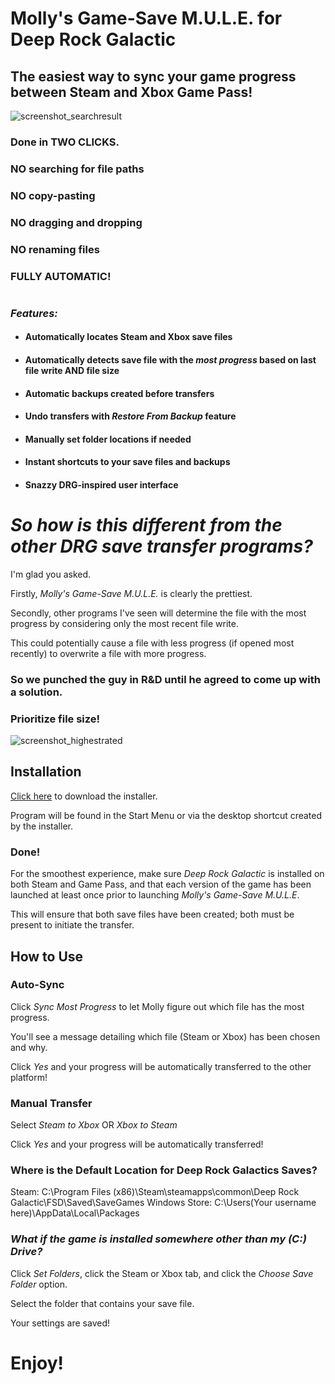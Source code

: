 # Molly's Game-Save M.U.L.E. for Deep Rock Galactic
## The easiest way to sync your game progress between Steam and Xbox Game Pass!

![screenshot_searchresult](https://github.com/ntaiprogrammer/Mollys_GameSave_Mule/blob/main/mollys_gamesave_mule_screenshot.png?raw=true)

### Done in TWO CLICKS.
### NO searching for file paths
### NO copy-pasting
### NO dragging and dropping
### NO renaming files
### FULLY AUTOMATIC!
#
### ***Features:*** ###

- #### Automatically locates Steam and Xbox save files
- #### Automatically detects save file with the ***most progress*** based on last file write AND file size
- #### Automatic backups created before transfers
- #### Undo transfers with *Restore From Backup* feature
- #### Manually set folder locations if needed
- #### Instant shortcuts to your save files and backups
- #### Snazzy DRG-inspired user interface
#
# ***So how is this different from the other DRG save transfer programs?***
I'm glad you asked.

Firstly, *Molly's Game-Save M.U.L.E.* is clearly the prettiest.

Secondly, other programs I've seen will determine the file with the most progress by considering only the most recent file write.

This could potentially cause a file with less progress (if opened most recently) to overwrite a file with more progress.

### So we punched the guy in R&D until he agreed to come up with a solution.
### Prioritize file size!
![screenshot_highestrated](https://github.com/ntaiprogrammer/Mollys_GameSave_Mule/blob/main/mollys_gamesave_mule_help_screenshot.png?raw=true)

## Installation
[Click here](https://github.com/ntaiprogrammer/MollysGameSaveMule/releases/download/v1.0/Molly.s.Game-Save.M.U.L.E.msi) to download the installer.

Program will be found in the Start Menu or via the desktop shortcut created by the installer.

### **Done!**

For the smoothest experience, make sure _Deep Rock Galactic_ is installed on both Steam and Game Pass, 
and that each version of the game has been launched at least once prior to launching _Molly's Game-Save M.U.L.E_.

This will ensure that both save files have been created; both must be present to initiate the transfer.

## How to Use
### Auto-Sync
Click *Sync Most Progress* to let Molly figure out which file has the most progress.

You'll see a message detailing which file (Steam or Xbox) has been chosen and why.

Click *Yes* and your progress will be automatically transferred to the other platform!

### Manual Transfer
Select *Steam to Xbox* OR *Xbox to Steam*

Click *Yes* and your progress will be automatically transferred!

### Where is the Default Location for Deep Rock Galactics Saves?
Steam: C:\Program Files (x86)\Steam\steamapps\common\Deep Rock Galactic\FSD\Saved\SaveGames
Windows Store: C:\Users\(Your username here)\AppData\Local\Packages

### _What if the game is installed somewhere other than my (C:) Drive?_
Click _Set Folders_, click the Steam or Xbox tab, and click the _Choose Save Folder_ option.

Select the folder that contains your save file.

Your settings are saved!

# Enjoy!
